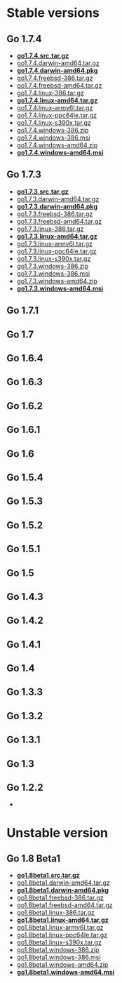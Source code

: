 # Stable versions
## Go 1.7.4
- **[go1.7.4.src.tar.gz](https://dl.gocn.io/golang/go1.7.4.src.tar.gz)**
- [go1.7.4.darwin-amd64.tar.gz](https://dl.gocn.io/golang/go1.7.4.darwin-amd64.tar.gz)
- **[go1.7.4.darwin-amd64.pkg](https://dl.gocn.io/golang/go1.7.4.darwin-amd64.pkg)**
- [go1.7.4.freebsd-386.tar.gz](https://dl.gocn.io/golang/go1.7.4.freebsd-386.tar.gz)
- [go1.7.4.freebsd-amd64.tar.gz](https://dl.gocn.io/golang/go1.7.4.freebsd-amd64.tar.gz)
- [go1.7.4.linux-386.tar.gz](https://dl.gocn.io/golang/go1.7.4.linux-386.tar.gz)
- **[go1.7.4.linux-amd64.tar.gz](https://dl.gocn.io/golang/go1.7.4.linux-amd64.tar.gz)**
- [go1.7.4.linux-armv6l.tar.gz](https://dl.gocn.io/golang/go1.7.4.linux-armv6l.tar.gz)
- [go1.7.4.linux-ppc64le.tar.gz](https://dl.gocn.io/golang/go1.7.4.linux-ppc64le.tar.gz)
- [go1.7.4.linux-s390x.tar.gz](https://dl.gocn.io/golang/go1.7.4.linux-s390x.tar.gz)
- [go1.7.4.windows-386.zip](https://dl.gocn.io/golang/go1.7.4.windows-386.zip)
- [go1.7.4.windows-386.msi](https://dl.gocn.io/golang/go1.7.4.windows-386.msi)
- [go1.7.4.windows-amd64.zip](https://dl.gocn.io/golang/go1.7.4.windows-amd64.zip)
- **[go1.7.4.windows-amd64.msi](https://dl.gocn.io/golang/go1.7.4.windows-amd64.msi)**
## Go 1.7.3
- **[go1.7.3.src.tar.gz](https://dl.gocn.io/golang/go1.7.3.src.tar.gz)**
- [go1.7.3.darwin-amd64.tar.gz](https://dl.gocn.io/golang/go1.7.3.darwin-amd64.tar.gz)
- **[go1.7.3.darwin-amd64.pkg](https://dl.gocn.io/golang/go1.7.3.darwin-amd64.pkg)**
- [go1.7.3.freebsd-386.tar.gz](https://dl.gocn.io/golang/go1.7.3.freebsd-386.tar.gz)
- [go1.7.3.freebsd-amd64.tar.gz](https://dl.gocn.io/golang/go1.7.3.freebsd-amd64.tar.gz)
- [go1.7.3.linux-386.tar.gz](https://dl.gocn.io/golang/go1.7.3.linux-386.tar.gz)
- **[go1.7.3.linux-amd64.tar.gz](https://dl.gocn.io/golang/go1.7.3.linux-amd64.tar.gz)**
- [go1.7.3.linux-armv6l.tar.gz](https://dl.gocn.io/golang/go1.7.3.linux-armv6l.tar.gz)
- [go1.7.3.linux-ppc64le.tar.gz](https://dl.gocn.io/golang/go1.7.3.linux-ppc64le.tar.gz)
- [go1.7.3.linux-s390x.tar.gz](https://dl.gocn.io/golang/go1.7.3.linux-s390x.tar.gz)
- [go1.7.3.windows-386.zip](https://dl.gocn.io/golang/go1.7.3.windows-386.zip)
- [go1.7.3.windows-386.msi](https://dl.gocn.io/golang/go1.7.3.windows-386.msi)
- [go1.7.3.windows-amd64.zip](https://dl.gocn.io/golang/go1.7.3.windows-amd64.zip)
- **[go1.7.3.windows-amd64.msi](https://dl.gocn.io/golang/go1.7.3.windows-amd64.msi)**
## Go 1.7.1
## Go 1.7
## Go 1.6.4
## Go 1.6.3
## Go 1.6.2
## Go 1.6.1
## Go 1.6
## Go 1.5.4
## Go 1.5.3
## Go 1.5.2
## Go 1.5.1
## Go 1.5
## Go 1.4.3
## Go 1.4.2
## Go 1.4.1
## Go 1.4
## Go 1.3.3
## Go 1.3.2
## Go 1.3.1
## Go 1.3
## Go 1.2.2
- [](https://dl.gocn.io/golang/)

# Unstable version
## Go 1.8 Beta1
- **[go1.8beta1.src.tar.gz](https://dl.gocn.io/golang/go1.8beta1.src.tar.gz)**
- [go1.8beta1.darwin-amd64.tar.gz](https://dl.gocn.io/golang/go1.8beta1.darwin-amd64.tar.gz)
- **[go1.8beta1.darwin-amd64.pkg](https://dl.gocn.io/golang/go1.8beta1.darwin-amd64.pkg)**
- [go1.8beta1.freebsd-386.tar.gz](https://dl.gocn.io/golang/go1.8beta1.freebsd-386.tar.gz)
- [go1.8beta1.freebsd-amd64.tar.gz](https://dl.gocn.io/golang/go1.8beta1.freebsd-amd64.tar.gz)
- [go1.8beta1.linux-386.tar.gz](https://dl.gocn.io/golang/go1.8beta1.linux-386.tar.gz)
- **[go1.8beta1.linux-amd64.tar.gz](https://dl.gocn.io/golang/go1.8beta1.linux-amd64.tar.gz)**
- [go1.8beta1.linux-armv6l.tar.gz](https://dl.gocn.io/golang/go1.8beta1.linux-armv6l.tar.gz)
- [go1.8beta1.linux-ppc64le.tar.gz](https://dl.gocn.io/golang/go1.8beta1.linux-ppc64le.tar.gz)
- [go1.8beta1.linux-s390x.tar.gz](https://dl.gocn.io/golang/go1.8beta1.linux-s390x.tar.gz)
- [go1.8beta1.windows-386.zip](https://dl.gocn.io/golang/go1.8beta1.windows-386.zip)
- [go1.8beta1.windows-386.msi](https://dl.gocn.io/golang/go1.8beta1.windows-386.msi)
- [go1.8beta1.windows-amd64.zip](https://dl.gocn.io/golang/go1.8beta1.windows-amd64.zip)
- **[go1.8beta1.windows-amd64.msi](https://dl.gocn.io/golang/go1.8beta1.windows-amd64.msi)**
